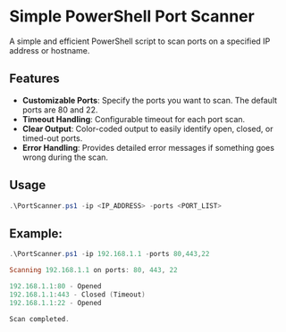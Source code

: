 # Simple PowerShell Port Scanner

A simple and efficient PowerShell script to scan ports on a specified IP address or hostname.

## Features

- **Customizable Ports**: Specify the ports you want to scan. The default ports are 80 and 22.
- **Timeout Handling**: Configurable timeout for each port scan.
- **Clear Output**: Color-coded output to easily identify open, closed, or timed-out ports.
- **Error Handling**: Provides detailed error messages if something goes wrong during the scan.

## Usage
   ```powershell
   .\PortScanner.ps1 -ip <IP_ADDRESS> -ports <PORT_LIST>
   ```

## Example:
   ```powershell
   .\PortScanner.ps1 -ip 192.168.1.1 -ports 80,443,22
   
   Scanning 192.168.1.1 on ports: 80, 443, 22
   
   192.168.1.1:80 - Opened
   192.168.1.1:443 - Closed (Timeout)
   192.168.1.1:22 - Opened
   
   Scan completed.
